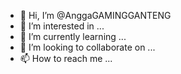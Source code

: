- 👋 Hi, I’m @AnggaGAMINGGANTENG
- 👀 I’m interested in ...
- 🌱 I’m currently learning ...
- 💞️ I’m looking to collaborate on ...
- 📫 How to reach me ...

<!---
AnggaGAMINGGANTENG/AnggaGAMINGGANTENG is a ✨ special ✨ repository because its `README.md` (this file) appears on your GitHub profile.
You can click the Preview link to take a look at your changes.
--->
